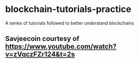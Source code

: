 # blockchain-tutorials-practice
A series of tutorials followed to better understand blockchains

## Savjeecoin courtesy of https://www.youtube.com/watch?v=zVqczFZr124&t=2s
